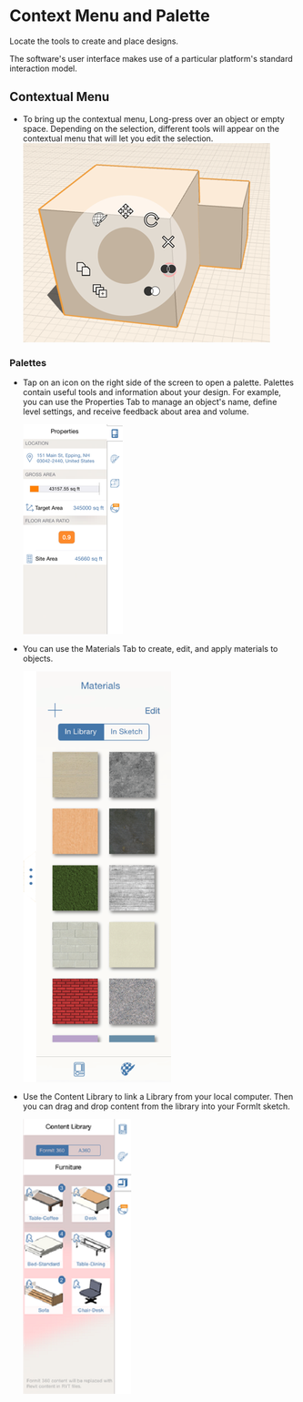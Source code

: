 # Context Menu and Palette

Locate the tools to create and place designs.

The software's user interface makes use of a particular platform's standard interaction model.

## Contextual Menu

* To bring up the contextual menu, Long-press over an object or empty space. Depending on the selection, different tools will appear on the contextual menu that will let you edit the selection.![](../.gitbook/assets/guid-a19df2a4-a95f-4d84-ac08-e4e0bb6f2e08-low.png)

### Palettes

* Tap on an icon on the right side of the screen to open a palette. Palettes contain useful tools and information about your design. For example, you can use the Properties Tab to manage an object's name, define level settings, and receive feedback about area and volume.

  ![](../.gitbook/assets/guid-6af1dfc5-77d0-4ae2-8ba1-74e41a67f5ef-low.png)

* You can use the Materials Tab to create, edit, and apply materials to objects.

  ![](../.gitbook/assets/guid-62c98a81-3bb6-4885-bd17-4fc2296d9fac-low.png)

* Use the Content Library to link a Library from your local computer. Then you can drag and drop content from the library into your FormIt sketch.

  ![](../.gitbook/assets/guid-f34f4c7a-70bd-4553-9b9b-cdb235c7be21-low.png)


